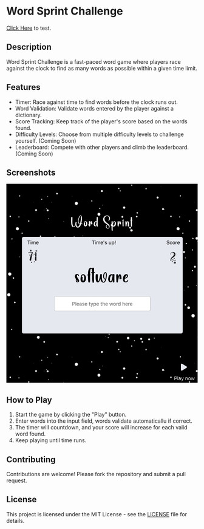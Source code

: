 # Word Sprint Challenge

[Click Here](https://matineno.github.io/word-sprint-challenge/) to test.

## Description
Word Sprint Challenge is a fast-paced word game where players race against the clock to find as many words as possible within a given time limit.

## Features
- Timer: Race against time to find words before the clock runs out.
- Word Validation: Validate words entered by the player against a dictionary.
- Score Tracking: Keep track of the player's score based on the words found.
- Difficulty Levels: Choose from multiple difficulty levels to challenge yourself. (Coming Soon)
- Leaderboard: Compete with other players and climb the leaderboard. (Coming Soon)

## Screenshots
![Word Sprint Challenge](screenshot.png)

## How to Play
1. Start the game by clicking the "Play" button.
2. Enter words into the input field, words validate automaticallu if correct.
3. The timer will countdown, and your score will increase for each valid word found.
4. Keep playing until time runs.

## Contributing
Contributions are welcome! Please fork the repository and submit a pull request.

## License
This project is licensed under the MIT License - see the [LICENSE](LICENSE) file for details.
